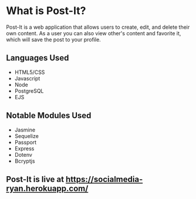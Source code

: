 # What is Post-It?
Post-It is a web application that allows users to create, edit, and delete their own content.  As a user you can also view other's content and favorite it, which will save the post to your profile.

## Languages Used
* HTML5/CSS
* Javascript
* Node 
* PostgreSQL
* EJS

## Notable Modules Used 
* Jasmine
* Sequelize
* Passport
* Express
* Dotenv
* Bcryptjs

## Post-It is live at https://socialmedia-ryan.herokuapp.com/